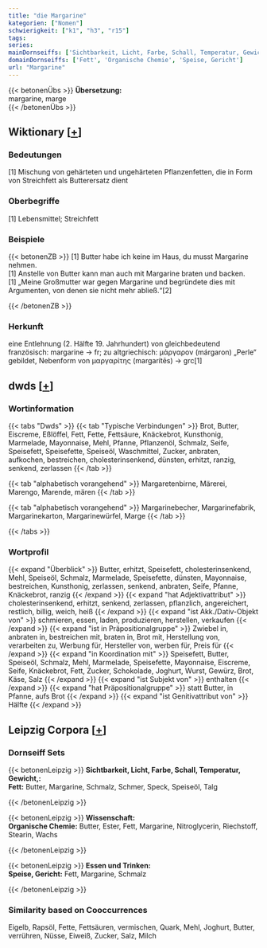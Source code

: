 ```yaml
---
title: "die Margarine"
kategorien: ["Nomen"]
schwierigkeit: ["k1", "h3", "r15"]
tags:
series:
mainDornseiffs: ['Sichtbarkeit, Licht, Farbe, Schall, Temperatur, Gewicht,', 'Wissenschaft', 'Essen und Trinken']
domainDornseiffs: ['Fett', 'Organische Chemie', 'Speise, Gericht']
url: "Margarine"
---
```


{{< betonenÜbs >}}
**Übersetzung:**  
margarine, marge  
{{< /betonenÜbs >}}

## Wiktionary [[+](https://de.wiktionary.org/wiki/Margarine)]

### Bedeutungen
[1] Mischung von gehärteten und ungehärteten Pflanzenfetten, die in Form von Streichfett als Butterersatz dient  

### Oberbegriffe
[1] Lebensmittel; Streichfett  

### Beispiele
{{< betonenZB >}}
[1] Butter habe ich keine im Haus, du musst Margarine nehmen.  
[1] Anstelle von Butter kann man auch mit Margarine braten und backen.  
[1] „Meine Großmutter war gegen Margarine und begründete dies mit Argumenten, von denen sie nicht mehr abließ.“[2]  

{{< /betonenZB >}}
### Herkunft
eine Entlehnung (2. Hälfte 19. Jahrhundert) von gleichbedeutend französisch: margarine → fr;  zu altgriechisch: μάργαρον (márgaron) „Perle“ gebildet, Nebenform von μαργαρίτης (margarítēs) → grc[1]  



## dwds [[+](https://www.dwds.de/wb/Margarine)]

### Wortinformation
{{< tabs "Dwds" >}}
{{< tab "Typische Verbindungen" >}}
Brot, Butter, Eiscreme, Eßlöffel, Fett, Fette, Fettsäure, Knäckebrot, Kunsthonig, Marmelade, Mayonnaise, Mehl, Pfanne, Pflanzenöl, Schmalz, Seife, Speisefett, Speisefette, Speiseöl, Waschmittel, Zucker, anbraten, aufkochen, bestreichen, cholesterinsenkend, dünsten, erhitzt, ranzig, senkend, zerlassen
{{< /tab >}}

{{< tab "alphabetisch vorangehend" >}}
Margaretenbirne, Märerei, Marengo, Marende, mären
{{< /tab >}}

{{< tab "alphabetisch vorangehend" >}}
Margarinebecher, Margarinefabrik, Margarinekarton, Margarinewürfel, Marge
{{< /tab >}}

{{< /tabs >}}

### Wortprofil
{{< expand "Überblick" >}} Butter, erhitzt, Speisefett, cholesterinsenkend, Mehl, Speiseöl, Schmalz, Marmelade, Speisefette, dünsten, Mayonnaise, bestreichen, Kunsthonig, zerlassen, senkend, anbraten, Seife, Pfanne, Knäckebrot, ranzig {{< /expand >}}
{{< expand "hat Adjektivattribut" >}} cholesterinsenkend, erhitzt, senkend, zerlassen, pflanzlich, angereichert, restlich, billig, weich, heiß {{< /expand >}}
{{< expand "ist Akk./Dativ-Objekt von" >}} schmieren, essen, laden, produzieren, herstellen, verkaufen {{< /expand >}}
{{< expand "ist in Präpositionalgruppe" >}} Zwiebel in, anbraten in, bestreichen mit, braten in, Brot mit, Herstellung von, verarbeiten zu, Werbung für, Hersteller von, werben für, Preis für {{< /expand >}}
{{< expand "in Koordination mit" >}} Speisefett, Butter, Speiseöl, Schmalz, Mehl, Marmelade, Speisefette, Mayonnaise, Eiscreme, Seife, Knäckebrot, Fett, Zucker, Schokolade, Joghurt, Wurst, Gewürz, Brot, Käse, Salz {{< /expand >}}
{{< expand "ist Subjekt von" >}} enthalten {{< /expand >}}
{{< expand "hat Präpositionalgruppe" >}} statt Butter, in Pfanne, aufs Brot {{< /expand >}}
{{< expand "ist Genitivattribut von" >}} Hälfte {{< /expand >}}

## Leipzig Corpora [[+](https://corpora.uni-leipzig.de/en/res?word=Margarine&corpusId=deu_newscrawl-public_2018)]

### Dornseiff Sets
{{< betonenLeipzig >}}
**Sichtbarkeit, Licht, Farbe, Schall, Temperatur, Gewicht,:**  
**Fett:** Butter, Margarine, Schmalz, Schmer, Speck, Speiseöl, Talg  

{{< /betonenLeipzig >}}


{{< betonenLeipzig >}}
**Wissenschaft:**  
**Organische Chemie:** Butter, Ester, Fett, Margarine, Nitroglycerin, Riechstoff, Stearin, Wachs  

{{< /betonenLeipzig >}}


{{< betonenLeipzig >}}
**Essen und Trinken:**  
**Speise, Gericht:** Fett, Margarine, Schmalz  

{{< /betonenLeipzig >}}

### Similarity based on Cooccurrences
Eigelb, Rapsöl, Fette, Fettsäuren, vermischen, Quark, Mehl, Joghurt, Butter, verrühren, Nüsse, Eiweiß, Zucker, Salz, Milch

